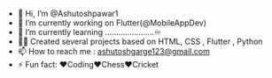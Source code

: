 - 🙏 Hi, I’m @Ashutoshpawar1
- 👀 I’m currently working on Flutter(@MobileAppDev)
- 🌱 I’m currently learning ......................♾️
- ✍🏻 Created several projects based on HTML, CSS , Flutter , Python
- 📫 How to reach me : ashutoshgarge123@gmail.com
- ⚡ Fun fact: ❤️Coding❤️Chess❤️Cricket 

<!---
Ashutoshpawar1/Ashutoshpawar1 is a ✨ special ✨ repository because its `README.md` (this file) appears on your GitHub profile.
You can click the Preview link to take a look at your changes.
--->
